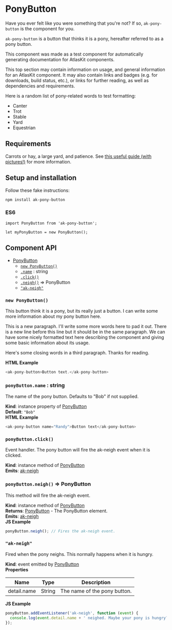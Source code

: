 # PonyButton

Have you ever felt like you were something that you're not? If so, `ak-pony-button` is the component
for you.

`ak-pony-button` is a button that thinks it is a pony, hereafter referred to as a pony button.

This component was made as a test component for automatically generating documentation for AtlasKit
components.

This top section may contain information on usage, and general information for an AtlasKit component.
It may also contain links and badges (e.g. for downloads, build status, etc.), or links for further
reading, as well as dependencies and requirements.

Here is a random list of pony-related words to test formatting:

* Canter
* Trot
* Stable
* Yard
* Equestrian

## Requirements

Carrots or hay, a large yard, and patience. See [this useful guide (with pictures!)](http://www.wikihow.com/Raise-Horses)
for more information.

## Setup and installation

Follow these fake instructions:

```
npm install ak-pony-button
```

### ES6

```
import PonyButton from 'ak-pony-button';

let myPonyButton = new PonyButton();
```

## Component API


* [PonyButton](#markdown-header-ponybutton)
    * [`new PonyButton()`](#markdown-header-new-ponybutton)
    * [`.name`](#markdown-header-ponybuttonname-string) : string
    * [`.click()`](#markdown-header-ponybuttonclick)
    * [`.neigh()`](#markdown-header-ponybuttonneigh-ponybutton) ⇒ PonyButton
    * [`"ak-neigh"`](#markdown-header-akneigh)

### `new PonyButton()`
This button think it is a pony, but its really just a button.
I can write some more information about my pony button here.

This is a new paragraph. I'll write some more words here to pad it out.
There is a new line before this line but it should be in the same paragraph.
We can have some nicely formatted text here describing the component and giving some basic
information about its usage.

Here's some closing words in a third paragraph. Thanks for reading.

**HTML Example**
```js
<ak-pony-button>Button text.</ak-pony-button>
```
### `ponyButton.name` : string
The name of the pony button. Defaults to "Bob" if not supplied.

**Kind**: instance property of [PonyButton](#markdown-header-new-ponybutton)  
**Default**: `"Bob"`  
**HTML Example**
```js
<ak-pony-button name="Randy">Button text</ak-pony-button>
```
### `ponyButton.click()`
Event handler. The pony button will fire the ak-neigh event when it is clicked.

**Kind**: instance method of [PonyButton](#markdown-header-new-ponybutton)  
**Emits**: [ak-neigh](#markdown-header-akneigh)  
### `ponyButton.neigh()` ⇒ PonyButton
This method will fire the ak-neigh event.

**Kind**: instance method of [PonyButton](#markdown-header-new-ponybutton)  
**Returns**: [PonyButton](#markdown-header-new-ponybutton) - The PonyButton element.  
**Emits**: [ak-neigh](#markdown-header-akneigh)  
**JS Example**
```js
ponyButton.neigh(); // Fires the ak-neigh event.
```
### `"ak-neigh"`
Fired when the pony neighs. This normally happens when it is hungry.

**Kind**: event emitted by [PonyButton](#markdown-header-new-ponybutton)  
**Properties**

| Name | Type | Description |
| --- | --- | --- |
| detail.name | String | The name of the pony button. |

**JS Example**
```js
ponyButton.addEventListener('ak-neigh', function (event) {
  console.log(event.detail.name + ' neighed. Maybe your pony is hungry?');
});
```

